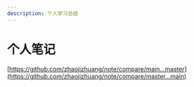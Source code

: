 ```yaml
---
description: 个人学习总结
---
```


# 个人笔记

[https://github.com/zhaojizhuang/note/compare/main...master](https://github.com/zhaojizhuang/note/compare/master...main)

